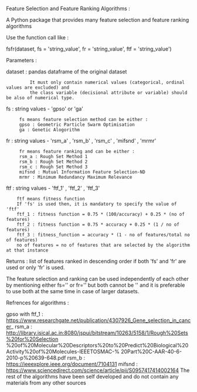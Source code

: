 Feature Selection and Feature Ranking Algorithms :


A Python package that provides many feature selection and feature ranking algorithms


Use the function call like :


fsfr(dataset, fs = 'string_value', fr = 'string_value', ftf = 'string_value')


Parameters :

dataset  :   pandas dataframe of the original dataset

             It must only contain numerical values (categorical, ordinal values are excluded) and 
             the class variable (decisional attribute or variable) should be also of numerical type.


fs    :  string values - 'gpso' or 'ga' 

         fs means feature selection method can be either :
         gpso : Geometric Particle Swarm Optimisation
         ga : Genetic Alogorithm


fr    :  string values - 'rsm_a' , 'rsm_b' , 'rsm_c' , 'mifsnd' , 'mrmr'

         fr means feature ranking and can be either :
         rsm_a : Rough Set Method 1
         rsm_b : Rough Set Method 2
         rsm_c : Rough Set Method 3
         mifsnd : Mutual Information Feature Selection-ND
         mrmr : Minimum Redundancy Maximum Relevance


ftf   :   string values - 'ftf_1' , 'ftf_2' , 'ftf_3'

        ftf means fitness function
        If 'fs' is used then, it is mandatory to specify the value of 'ftf'
        ftf_1 : fitness function = 0.75 * (100/accuracy) + 0.25 * (no of features)
        ftf_2 : fitness function = 0.75 * accuracy + 0.25 * (1 / no of features)
        ftf_3 : fitness_function = accuracy * (1 - no of features/total no of features)
        no of features = no of features that are selected by the algorithm at that instance



Returns : list of features ranked in descending order if both 'fs' and 'fr' are used or only 'fr' is used.

 
The feature selection and ranking can be used independently of each other by mentioning either fs='' or fr='' 
but both cannot be '' and it is preferable to use both at the same time in case of larger datasets.



Refrences for algorithms :

gpso with ftf_1 : https://www.researchgate.net/publication/4307926_Gene_selection_in_cancer_
rsm_a : http://library.isical.ac.in:8080/jspui/bitstream/10263/5158/1/Rough%20Sets%20for%20Selection
%20of%20Molecular%20Descriptors%20to%20Predict%20Biological%20Activity%20of%20Molecules-IEEETOSMAC-%
20Part%20C-AAR-40-6-2010-p%20639-648.pdf
rsm_b : https://ieeexplore.ieee.org/document/7104131 
mifsnd : https://www.sciencedirect.com/science/article/pii/S0957417414002164
The rest of the algorithms have been self developed and do not contain any materials from any other sources
